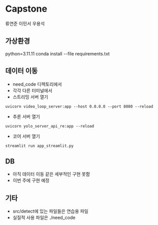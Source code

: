 # Capstone
류연준 이민서 우용석 

## 가상환경
python=3.11.11
conda install --file requirements.txt

## 데이터 이동
- need_code 디렉토리에서
- 각각 다른 터미널에서
- 스트리밍 서버 열기
```
uvicorn video_loop_server:app --host 0.0.0.0 --port 8080 --reload
```
- 추론 서버 열기
```
uvicorn yolo_server_api_re:app --reload
```
- 코어 서버 열기
```
streamlit run app_streamlit.py
```

## DB
- 아직 데이터 이동 같은 세부적인 구현 못함
- 이번 주에 구현 예정

## 기타
- src/detect에 있는 파일들은 연습용 파일
- 실질적 사용 파일은 ./need_code